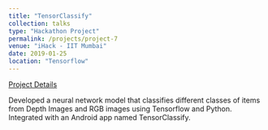 ```yaml
---
title: "TensorClassify"
collection: talks
type: "Hackathon Project"
permalink: /projects/project-7
venue: "iHack - IIT Mumbai"
date: 2019-01-25
location: "Tensorflow"
---
```

[Project Details](https://github.com/BhanuPrakashNani/TensorClassify)

Developed a neural network model that classifies different classes of items from Depth Images and RGB images using Tensorflow and Python. Integrated with an Android app named TensorClassify.
